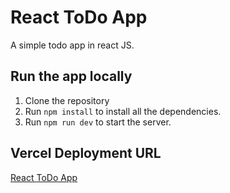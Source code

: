 # React ToDo App

A simple todo app in react JS.

## Run the app locally

1. Clone the repository
2. Run `npm install` to install all the dependencies.
4. Run `npm run dev` to start the server.

## Vercel Deployment URL

[React ToDo App](https://react-to-do-app-indol-chi.vercel.app/)


